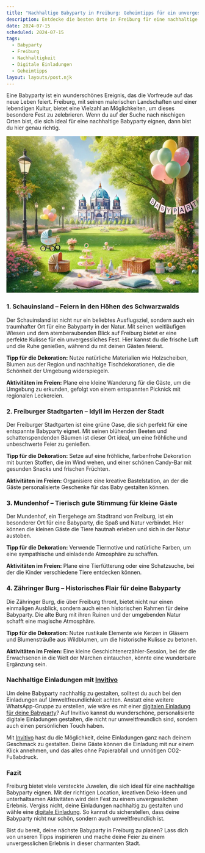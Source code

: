 ```yaml
---
title: "Nachhaltige Babyparty in Freiburg: Geheimtipps für ein unvergessliches Fest"
description: Entdecke die besten Orte in Freiburg für eine nachhaltige Babyparty, inklusive kreativer Deko-Ideen und personalisierten digitalen Einladungen von invitivo.com.
date: 2024-07-15
scheduled: 2024-07-15
tags:
  - Babyparty
  - Freiburg
  - Nachhaltigkeit
  - Digitale Einladungen
  - Geheimtipps
layout: layouts/post.njk
---
```


Eine Babyparty ist ein wunderschönes Ereignis, das die Vorfreude auf das neue Leben feiert. Freiburg, mit seinen malerischen Landschaften und einer lebendigen Kultur, bietet eine Vielzahl an Möglichkeiten, um dieses besondere Fest zu zelebrieren. Wenn du auf der Suche nach nischigen Orten bist, die sich ideal für eine nachhaltige Babyparty eignen, dann bist du hier genau richtig.

![Babyparty im Park](/img/picnic-park.webp)

### 1. **Schauinsland – Feiern in den Höhen des Schwarzwalds**

Der Schauinsland ist nicht nur ein beliebtes Ausflugsziel, sondern auch ein traumhafter Ort für eine Babyparty in der Natur. Mit seinen weitläufigen Wiesen und dem atemberaubenden Blick auf Freiburg bietet er eine perfekte Kulisse für ein unvergessliches Fest. Hier kannst du die frische Luft und die Ruhe genießen, während du mit deinen Gästen feierst.

**Tipp für die Dekoration:** Nutze natürliche Materialien wie Holzscheiben, Blumen aus der Region und nachhaltige Tischdekorationen, die die Schönheit der Umgebung widerspiegeln.

**Aktivitäten im Freien:** Plane eine kleine Wanderung für die Gäste, um die Umgebung zu erkunden, gefolgt von einem entspannten Picknick mit regionalen Leckereien.

### 2. **Freiburger Stadtgarten – Idyll im Herzen der Stadt**

Der Freiburger Stadtgarten ist eine grüne Oase, die sich perfekt für eine entspannte Babyparty eignet. Mit seinen blühenden Beeten und schattenspendenden Bäumen ist dieser Ort ideal, um eine fröhliche und unbeschwerte Feier zu genießen.

**Tipp für die Dekoration:** Setze auf eine fröhliche, farbenfrohe Dekoration mit bunten Stoffen, die im Wind wehen, und einer schönen Candy-Bar mit gesunden Snacks und frischen Früchten.

**Aktivitäten im Freien:** Organisiere eine kreative Bastelstation, an der die Gäste personalisierte Geschenke für das Baby gestalten können.

### 3. **Mundenhof – Tierisch gute Stimmung für kleine Gäste**

Der Mundenhof, ein Tiergehege am Stadtrand von Freiburg, ist ein besonderer Ort für eine Babyparty, die Spaß und Natur verbindet. Hier können die kleinen Gäste die Tiere hautnah erleben und sich in der Natur austoben.

**Tipp für die Dekoration:** Verwende Tiermotive und natürliche Farben, um eine sympathische und einladende Atmosphäre zu schaffen.

**Aktivitäten im Freien:** Plane eine Tierfütterung oder eine Schatzsuche, bei der die Kinder verschiedene Tiere entdecken können.

### 4. **Zähringer Burg – Historisches Flair für deine Babyparty**

Die Zähringer Burg, die über Freiburg thront, bietet nicht nur einen einmaligen Ausblick, sondern auch einen historischen Rahmen für deine Babyparty. Die alte Burg mit ihren Ruinen und der umgebenden Natur schafft eine magische Atmosphäre.

**Tipp für die Dekoration:** Nutze rustikale Elemente wie Kerzen in Gläsern und Blumensträuße aus Wildblumen, um die historische Kulisse zu betonen.

**Aktivitäten im Freien:** Eine kleine Geschichtenerzähler-Session, bei der die Erwachsenen in die Welt der Märchen eintauchen, könnte eine wunderbare Ergänzung sein.

### **Nachhaltige Einladungen mit [Invitivo](https://invitivo.com/create)**

Um deine Babyparty nachhaltig zu gestalten, solltest du auch bei den Einladungen auf Umweltfreundlichkeit achten. Anstatt eine weitere WhatsApp-Gruppe zu erstellen, wie wäre es mit einer [digitalen Einladung für deine Babyparty](https://invitivo.com/)? Auf Invitivo kannst du wunderschöne, personalisierte digitale Einladungen gestalten, die nicht nur umweltfreundlich sind, sondern auch einen persönlichen Touch haben.

Mit [Invitivo](https://invitivo.com/) hast du die Möglichkeit, deine Einladungen ganz nach deinem Geschmack zu gestalten. Deine Gäste können die Einladung mit nur einem Klick annehmen, und das alles ohne Papierabfall und unnötigen CO2-Fußabdruck.

### **Fazit**

Freiburg bietet viele versteckte Juwelen, die sich ideal für eine nachhaltige Babyparty eignen. Mit der richtigen Location, kreativen Deko-Ideen und unterhaltsamen Aktivitäten wird dein Fest zu einem unvergesslichen Erlebnis. Vergiss nicht, deine Einladungen nachhaltig zu gestalten und wähle eine [digitale Einladung](https://invitivo.com). So kannst du sicherstellen, dass deine Babyparty nicht nur schön, sondern auch umweltfreundlich ist.

Bist du bereit, deine nächste Babyparty in Freiburg zu planen? Lass dich von unseren Tipps inspirieren und mache deine Feier zu einem unvergesslichen Erlebnis in dieser charmanten Stadt.
